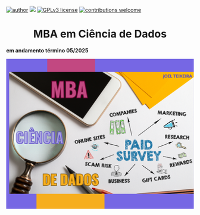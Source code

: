 [![author](https://img.shields.io/badge/author-JoelTeixeira-red.svg)](https://www.linkedin.com/in/joel-campos-teixeira/) [![](https://img.shields.io/badge/python-3.7+-blue.svg)](https://www.python.org/downloads/release/python-365/) [![GPLv3 license](https://img.shields.io/badge/License-GPLv3-blue.svg)](http://perso.crans.org/besson/LICENSE.html) [![contributions welcome](https://img.shields.io/badge/contributions-welcome-brightgreen.svg?style=flat)](https://github.com/joelct/MBA-em-Ciência-de-Dados)


   <h1 align='center'>MBA em Ciência de Dados </h1>
   <p> <strong>em andamento término 05/2025 </strong></p>

<p align="center">
  <img src="imgcdados.png" >
</p>
